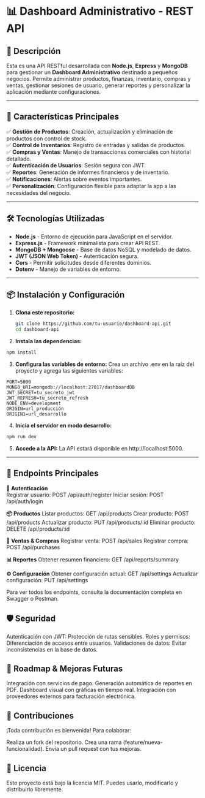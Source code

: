 # 📊 Dashboard Administrativo - REST API

## 🚀 Descripción

Esta es una API RESTful desarrollada con **Node.js**, **Express** y **MongoDB** para gestionar un **Dashboard Administrativo** destinado a pequeños negocios. Permite administrar productos, finanzas, inventario, compras y ventas, gestionar sesiones de usuario, generar reportes y personalizar la aplicación mediante configuraciones.

---

## 📌 Características Principales

✅ **Gestión de Productos**: Creación, actualización y eliminación de productos con control de stock.  
✅ **Control de Inventarios**: Registro de entradas y salidas de productos.  
✅ **Compras y Ventas**: Manejo de transacciones comerciales con historial detallado.  
✅ **Autenticación de Usuarios**: Sesión segura con JWT.  
✅ **Reportes**: Generación de informes financieros y de inventario.  
✅ **Notificaciones**: Alertas sobre eventos importantes.  
✅ **Personalización**: Configuración flexible para adaptar la app a las necesidades del negocio.

---

## 🛠 Tecnologías Utilizadas

- **Node.js** - Entorno de ejecución para JavaScript en el servidor.
- **Express.js** - Framework minimalista para crear API REST.
- **MongoDB + Mongoose** - Base de datos NoSQL y modelado de datos.
- **JWT (JSON Web Token)** - Autenticación segura.
- **Cors** - Permitir solicitudes desde diferentes dominios.
- **Dotenv** - Manejo de variables de entorno.

---

## 📦 Instalación y Configuración

1. **Clona este repositorio:**

   ```bash
   git clone https://github.com/tu-usuario/dashboard-api.git
   cd dashboard-api
   ```

2. **Instala las dependencias:**

```bash
npm install
```

3. **Configura las variables de entorno:**
   Crea un archivo .env en la raíz del proyecto y agrega las siguientes variables:

```env
PORT=5000
MONGO_URI=mongodb://localhost:27017/dashboardDB
JWT_SECRET=tu_secreto_jwt
JWT_REFRESH=tu_secreto_refresh
NODE_ENV=development
ORIGIN=url_producción
ORIGIN1=url_desarrollo
```

4. **Inicia el servidor en modo desarrollo:**

```bash
npm run dev
```

5. **Accede a la API:**
   La API estará disponible en http://localhost:5000.

---

## 📡 Endpoints Principales

**🔐 Autenticación**  
Registrar usuario:
POST /api/auth/register
Iniciar sesión:
POST /api/auth/login

**📦 Productos**
Listar productos:
GET /api/products
Crear producto:
POST /api/products
Actualizar producto:
PUT /api/products/:id
Eliminar producto:
DELETE /api/products/:id

**🛒 Ventas & Compras**
Registrar venta:
POST /api/sales
Registrar compra:
POST /api/purchases

**📊 Reportes**
Obtener resumen financiero:
GET /api/reports/summary

**⚙️ Configuración**
Obtener configuración actual:
GET /api/settings
Actualizar configuración:
PUT /api/settings

Para ver todos los endpoints, consulta la documentación completa en Swagger o Postman.

## 🛡 Seguridad

Autenticación con JWT: Protección de rutas sensibles.
Roles y permisos: Diferenciación de accesos entre usuarios.
Validaciones de datos: Evitar inconsistencias en la base de datos.

## 🎯 Roadmap & Mejoras Futuras

Integración con servicios de pago.
Generación automática de reportes en PDF.
Dashboard visual con gráficas en tiempo real.
Integración con proveedores externos para facturación electrónica.

## 🤝 Contribuciones

¡Toda contribución es bienvenida! Para colaborar:

Realiza un fork del repositorio.
Crea una rama (feature/nueva-funcionalidad).
Envía un pull request con tus mejoras.

## 📝 Licencia

Este proyecto está bajo la licencia MIT. Puedes usarlo, modificarlo y distribuirlo libremente.

